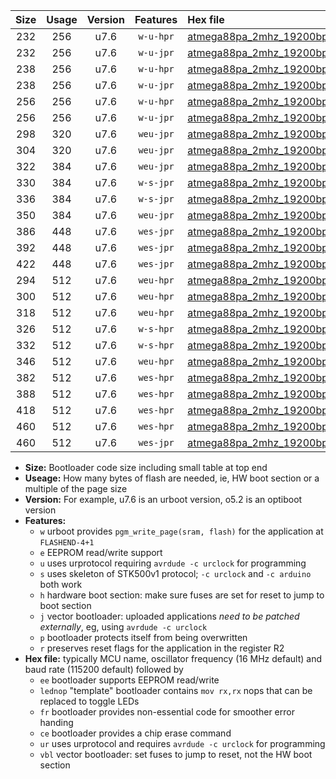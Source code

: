 |Size|Usage|Version|Features|Hex file|
|:-:|:-:|:-:|:-:|:--|
|232|256|u7.6|`w-u-hpr`|[atmega88pa_2mhz_19200bps_ur.hex](https://raw.githubusercontent.com/stefanrueger/urboot/main/bootloaders/atmega88pa/fcpu_2mhz/19200_bps/atmega88pa_2mhz_19200bps_ur.hex)|
|232|256|u7.6|`w-u-jpr`|[atmega88pa_2mhz_19200bps_ur_vbl.hex](https://raw.githubusercontent.com/stefanrueger/urboot/main/bootloaders/atmega88pa/fcpu_2mhz/19200_bps/atmega88pa_2mhz_19200bps_ur_vbl.hex)|
|238|256|u7.6|`w-u-hpr`|[atmega88pa_2mhz_19200bps_lednop_ur.hex](https://raw.githubusercontent.com/stefanrueger/urboot/main/bootloaders/atmega88pa/fcpu_2mhz/19200_bps/atmega88pa_2mhz_19200bps_lednop_ur.hex)|
|238|256|u7.6|`w-u-jpr`|[atmega88pa_2mhz_19200bps_lednop_ur_vbl.hex](https://raw.githubusercontent.com/stefanrueger/urboot/main/bootloaders/atmega88pa/fcpu_2mhz/19200_bps/atmega88pa_2mhz_19200bps_lednop_ur_vbl.hex)|
|256|256|u7.6|`w-u-hpr`|[atmega88pa_2mhz_19200bps_lednop_fr_ur.hex](https://raw.githubusercontent.com/stefanrueger/urboot/main/bootloaders/atmega88pa/fcpu_2mhz/19200_bps/atmega88pa_2mhz_19200bps_lednop_fr_ur.hex)|
|256|256|u7.6|`w-u-jpr`|[atmega88pa_2mhz_19200bps_lednop_fr_ur_vbl.hex](https://raw.githubusercontent.com/stefanrueger/urboot/main/bootloaders/atmega88pa/fcpu_2mhz/19200_bps/atmega88pa_2mhz_19200bps_lednop_fr_ur_vbl.hex)|
|298|320|u7.6|`weu-jpr`|[atmega88pa_2mhz_19200bps_ee_ur_vbl.hex](https://raw.githubusercontent.com/stefanrueger/urboot/main/bootloaders/atmega88pa/fcpu_2mhz/19200_bps/atmega88pa_2mhz_19200bps_ee_ur_vbl.hex)|
|304|320|u7.6|`weu-jpr`|[atmega88pa_2mhz_19200bps_ee_lednop_ur_vbl.hex](https://raw.githubusercontent.com/stefanrueger/urboot/main/bootloaders/atmega88pa/fcpu_2mhz/19200_bps/atmega88pa_2mhz_19200bps_ee_lednop_ur_vbl.hex)|
|322|384|u7.6|`weu-jpr`|[atmega88pa_2mhz_19200bps_ee_lednop_fr_ur_vbl.hex](https://raw.githubusercontent.com/stefanrueger/urboot/main/bootloaders/atmega88pa/fcpu_2mhz/19200_bps/atmega88pa_2mhz_19200bps_ee_lednop_fr_ur_vbl.hex)|
|330|384|u7.6|`w-s-jpr`|[atmega88pa_2mhz_19200bps_vbl.hex](https://raw.githubusercontent.com/stefanrueger/urboot/main/bootloaders/atmega88pa/fcpu_2mhz/19200_bps/atmega88pa_2mhz_19200bps_vbl.hex)|
|336|384|u7.6|`w-s-jpr`|[atmega88pa_2mhz_19200bps_lednop_vbl.hex](https://raw.githubusercontent.com/stefanrueger/urboot/main/bootloaders/atmega88pa/fcpu_2mhz/19200_bps/atmega88pa_2mhz_19200bps_lednop_vbl.hex)|
|350|384|u7.6|`weu-jpr`|[atmega88pa_2mhz_19200bps_ee_lednop_fr_ce_ur_vbl.hex](https://raw.githubusercontent.com/stefanrueger/urboot/main/bootloaders/atmega88pa/fcpu_2mhz/19200_bps/atmega88pa_2mhz_19200bps_ee_lednop_fr_ce_ur_vbl.hex)|
|386|448|u7.6|`wes-jpr`|[atmega88pa_2mhz_19200bps_ee_vbl.hex](https://raw.githubusercontent.com/stefanrueger/urboot/main/bootloaders/atmega88pa/fcpu_2mhz/19200_bps/atmega88pa_2mhz_19200bps_ee_vbl.hex)|
|392|448|u7.6|`wes-jpr`|[atmega88pa_2mhz_19200bps_ee_lednop_vbl.hex](https://raw.githubusercontent.com/stefanrueger/urboot/main/bootloaders/atmega88pa/fcpu_2mhz/19200_bps/atmega88pa_2mhz_19200bps_ee_lednop_vbl.hex)|
|422|448|u7.6|`wes-jpr`|[atmega88pa_2mhz_19200bps_ee_lednop_fr_vbl.hex](https://raw.githubusercontent.com/stefanrueger/urboot/main/bootloaders/atmega88pa/fcpu_2mhz/19200_bps/atmega88pa_2mhz_19200bps_ee_lednop_fr_vbl.hex)|
|294|512|u7.6|`weu-hpr`|[atmega88pa_2mhz_19200bps_ee_ur.hex](https://raw.githubusercontent.com/stefanrueger/urboot/main/bootloaders/atmega88pa/fcpu_2mhz/19200_bps/atmega88pa_2mhz_19200bps_ee_ur.hex)|
|300|512|u7.6|`weu-hpr`|[atmega88pa_2mhz_19200bps_ee_lednop_ur.hex](https://raw.githubusercontent.com/stefanrueger/urboot/main/bootloaders/atmega88pa/fcpu_2mhz/19200_bps/atmega88pa_2mhz_19200bps_ee_lednop_ur.hex)|
|318|512|u7.6|`weu-hpr`|[atmega88pa_2mhz_19200bps_ee_lednop_fr_ur.hex](https://raw.githubusercontent.com/stefanrueger/urboot/main/bootloaders/atmega88pa/fcpu_2mhz/19200_bps/atmega88pa_2mhz_19200bps_ee_lednop_fr_ur.hex)|
|326|512|u7.6|`w-s-hpr`|[atmega88pa_2mhz_19200bps.hex](https://raw.githubusercontent.com/stefanrueger/urboot/main/bootloaders/atmega88pa/fcpu_2mhz/19200_bps/atmega88pa_2mhz_19200bps.hex)|
|332|512|u7.6|`w-s-hpr`|[atmega88pa_2mhz_19200bps_lednop.hex](https://raw.githubusercontent.com/stefanrueger/urboot/main/bootloaders/atmega88pa/fcpu_2mhz/19200_bps/atmega88pa_2mhz_19200bps_lednop.hex)|
|346|512|u7.6|`weu-hpr`|[atmega88pa_2mhz_19200bps_ee_lednop_fr_ce_ur.hex](https://raw.githubusercontent.com/stefanrueger/urboot/main/bootloaders/atmega88pa/fcpu_2mhz/19200_bps/atmega88pa_2mhz_19200bps_ee_lednop_fr_ce_ur.hex)|
|382|512|u7.6|`wes-hpr`|[atmega88pa_2mhz_19200bps_ee.hex](https://raw.githubusercontent.com/stefanrueger/urboot/main/bootloaders/atmega88pa/fcpu_2mhz/19200_bps/atmega88pa_2mhz_19200bps_ee.hex)|
|388|512|u7.6|`wes-hpr`|[atmega88pa_2mhz_19200bps_ee_lednop.hex](https://raw.githubusercontent.com/stefanrueger/urboot/main/bootloaders/atmega88pa/fcpu_2mhz/19200_bps/atmega88pa_2mhz_19200bps_ee_lednop.hex)|
|418|512|u7.6|`wes-hpr`|[atmega88pa_2mhz_19200bps_ee_lednop_fr.hex](https://raw.githubusercontent.com/stefanrueger/urboot/main/bootloaders/atmega88pa/fcpu_2mhz/19200_bps/atmega88pa_2mhz_19200bps_ee_lednop_fr.hex)|
|460|512|u7.6|`wes-hpr`|[atmega88pa_2mhz_19200bps_ee_lednop_fr_ce.hex](https://raw.githubusercontent.com/stefanrueger/urboot/main/bootloaders/atmega88pa/fcpu_2mhz/19200_bps/atmega88pa_2mhz_19200bps_ee_lednop_fr_ce.hex)|
|460|512|u7.6|`wes-jpr`|[atmega88pa_2mhz_19200bps_ee_lednop_fr_ce_vbl.hex](https://raw.githubusercontent.com/stefanrueger/urboot/main/bootloaders/atmega88pa/fcpu_2mhz/19200_bps/atmega88pa_2mhz_19200bps_ee_lednop_fr_ce_vbl.hex)|

- **Size:** Bootloader code size including small table at top end
- **Useage:** How many bytes of flash are needed, ie, HW boot section or a multiple of the page size
- **Version:** For example, u7.6 is an urboot version, o5.2 is an optiboot version
- **Features:**
  + `w` urboot provides `pgm_write_page(sram, flash)` for the application at `FLASHEND-4+1`
  + `e` EEPROM read/write support
  + `u` uses urprotocol requiring `avrdude -c urclock` for programming
  + `s` uses skeleton of STK500v1 protocol; `-c urclock` and `-c arduino` both work
  + `h` hardware boot section: make sure fuses are set for reset to jump to boot section
  + `j` vector bootloader: uploaded applications *need to be patched externally*, eg, using `avrdude -c urclock`
  + `p` bootloader protects itself from being overwritten
  + `r` preserves reset flags for the application in the register R2
- **Hex file:** typically MCU name, oscillator frequency (16 MHz default) and baud rate (115200 default) followed by
  + `ee` bootloader supports EEPROM read/write
  + `lednop` "template" bootloader contains `mov rx,rx` nops that can be replaced to toggle LEDs
  + `fr` bootloader provides non-essential code for smoother error handing
  + `ce` bootloader provides a chip erase command
  + `ur` uses urprotocol and requires `avrdude -c urclock` for programming
  + `vbl` vector bootloader: set fuses to jump to reset, not the HW boot section
